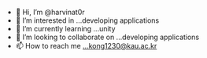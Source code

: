 - 👋 Hi, I’m @harvinat0r
- 👀 I’m interested in ...developing applications
- 🌱 I’m currently learning ...unity
- 💞️ I’m looking to collaborate on ...developing applications
- 📫 How to reach me ...kong1230@kau.ac.kr

<!---
harvinat0r/harvinat0r is a ✨ special ✨ repository because its `README.md` (this file) appears on your GitHub profile.
You can click the Preview link to take a look at your changes.
--->

